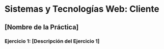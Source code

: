 # Sistemas y Tecnologías Web: Cliente
## [Nombre de la Práctica]

### Ejercicio 1: [Descripción del Ejercicio 1]

